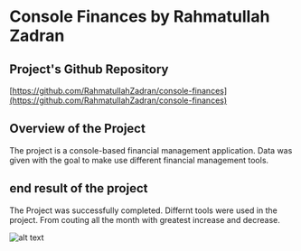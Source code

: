 # Console Finances by Rahmatullah Zadran

## Project's Github Repository
[https://github.com/RahmatullahZadran/console-finances](https://github.com/RahmatullahZadran/console-finances)

## Overview of the Project 

The project is a console-based financial management application. Data was given with the goal to make use different financial management tools. 

## end result of the project
The Project was successfully completed. Differnt tools were used in the project. From couting all the month with greatest increase and decrease. 

![alt text](http://url/images/screen-shot-2017-01-26-at-11.30.05.png)



